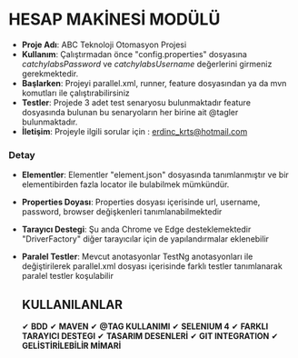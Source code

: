 

# HESAP MAKİNESİ MODÜLÜ

- **Proje Adı**: ABC Teknoloji Otomasyon Projesi
- **Kullanım**:  Çalıştırmadan önce "config.properties" dosyasına *catchylabsPassword* ve *catchylabsUsername* değerlerini girmeniz gerekmektedir.
- **Başlarken**: Projeyi parallel.xml, runner, feature dosyasından ya da mvn komutları ile çalıştırabilirsiniz
- **Testler**: Projede 3 adet test senaryosu bulunmaktadır feature dosyasında bulunan bu senaryoların her birine ait @tagler bulunmaktadır.
- **İletişim**: Projeyle ilgili sorular için : erdinc_krts@hotmail.com
  
### Detay

- **Elementler**: Elementler "element.json" dosyasında tanımlanmıştır ve bir elementibirden fazla locator ile bulabilmek mümkündür.
- **Properties Doyası**:  Properties dosyası içerisinde url, username, password, browser değişkenleri tanımlanabilmektedir
- **Tarayıcı Destegi**: Şu anda Chrome ve Edge desteklemektedir "DriverFactory" diğer tarayıcılar için de yapılandırmalar eklenebilir
- **Paralel Testler**: Mevcut anotasyonlar TestNg anotasyonları ile değiştirilerek parallel.xml dosyası içerisinde farklı testler tanımlanarak paralel testler koşulabilir 

  ## KULLANILANLAR

  ✔ **BDD** 
  ✔ **MAVEN**
  ✔ **@TAG KULLANIMI**
  ✔ **SELENIUM 4**
  ✔ **FARKLI TARAYICI DESTEGI**
  ✔ **TASARIM DESENLERİ**
  ✔ **GIT INTEGRATION**
  ✔ **GELİSTİRİLEBİLİR MİMARİ**
  
  

  
  
